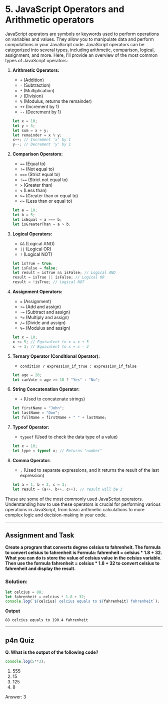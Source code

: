 # 5. JavaScript Operators and Arithmetic operators

JavaScript operators are symbols or keywords used to perform operations on variables and values. They allow you to manipulate data and perform computations in your JavaScript code. JavaScript operators can be categorized into several types, including arithmetic, comparison, logical, assignment, and more. Here, I'll provide an overview of the most common types of JavaScript operators:

1. **Arithmetic Operators:**
   - `+` (Addition)
   - `-` (Subtraction)
   - `*` (Multiplication)
   - `/` (Division)
   - `%` (Modulus, returns the remainder)
   - `++` (Increment by 1)
   - `--` (Decrement by 1)

   ```javascript
   let x = 10;
   let y = 5;
   let sum = x + y;
   let remainder = x % y;
   x++; // Increment 'x' by 1
   y--; // Decrement 'y' by 1
   ```

2. **Comparison Operators:**
   - `==` (Equal to)
   - `!=` (Not equal to)
   - `===` (Strict equal to)
   - `!==` (Strict not equal to)
   - `>` (Greater than)
   - `<` (Less than)
   - `>=` (Greater than or equal to)
   - `<=` (Less than or equal to)

   ```javascript
   let a = 10;
   let b = 5;
   let isEqual = a === b;
   let isGreaterThan = a > b;
   ```

3. **Logical Operators:**
   - `&&` (Logical AND)
   - `||` (Logical OR)
   - `!` (Logical NOT)

   ```javascript
   let isTrue = true;
   let isFalse = false;
   let result = isTrue && isFalse; // Logical AND
   result = isTrue || isFalse; // Logical OR
   result = !isTrue; // Logical NOT
   ```

4. **Assignment Operators:**
   - `=` (Assignment)
   - `+=` (Add and assign)
   - `-=` (Subtract and assign)
   - `*=` (Multiply and assign)
   - `/=` (Divide and assign)
   - `%=` (Modulus and assign)

   ```javascript
   let x = 10;
   x += 5; // Equivalent to x = x + 5
   x -= 3; // Equivalent to x = x - 3
   ```

5. **Ternary Operator (Conditional Operator):**
   - `condition ? expression_if_true : expression_if_false`

   ```javascript
   let age = 20;
   let canVote = age >= 18 ? "Yes" : "No";
   ```

6. **String Concatenation Operator:**
   - `+` (Used to concatenate strings)

   ```javascript
   let firstName = "John";
   let lastName = "Doe";
   let fullName = firstName + " " + lastName;
   ```

7. **Typeof Operator:**
   - `typeof` (Used to check the data type of a value)

   ```javascript
   let x = 10;
   let type = typeof x; // Returns "number"
   ```

8. **Comma Operator:**
   - `,` (Used to separate expressions, and it returns the result of the last expression)

   ```javascript
   let a = 1, b = 2, c = 3;
   let result = (a++, b++, c++); // result will be 3
   ```

These are some of the most commonly used JavaScript operators. Understanding how to use these operators is crucial for performing various operations in JavaScript, from basic arithmetic calculations to more complex logic and decision-making in your code.

***
## Assignment and Task
**Create a program that converts degree celsius to fahrenheit.
The formula to convert celsius to fahrenheit is
Formula: fahrenheit = celsius * 1.8 + 32.
What you can do is store the value of celsius value in the celsius variable. Then use the formula fahrenheit = celsius * 1.8 + 32 to convert celsius to fahrenheit and display the result.**
### Solution:
```js
let celcius = 88;
let fahrenheit = celcius * 1.8 + 32;
console.log(`${celcius} celcius equals to ${fahrenheit} fahrenheit`);
```
**Output**
```
88 celcius equals to 190.4 fahrenheit
```
***
## p4n Quiz
**Q. What is the output of the following code?**
```js
console.log(5**3);
```
1. 555
2. 15
3. 125
4. 8

Answer: 3
